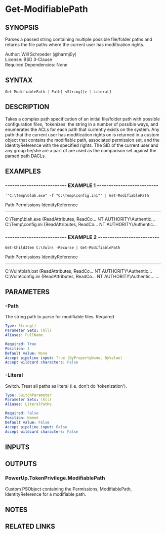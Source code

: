 # Get-ModifiablePath

## SYNOPSIS
Parses a passed string containing multiple possible file/folder paths and returns
the file paths where the current user has modification rights.

Author: Will Schroeder (@harmj0y)  
License: BSD 3-Clause  
Required Dependencies: None

## SYNTAX

```
Get-ModifiablePath [-Path] <String[]> [-Literal]
```

## DESCRIPTION
Takes a complex path specification of an initial file/folder path with possible
configuration files, 'tokenizes' the string in a number of possible ways, and
enumerates the ACLs for each path that currently exists on the system.
Any path that
the current user has modification rights on is returned in a custom object that contains
the modifiable path, associated permission set, and the IdentityReference with the specified
rights.
The SID of the current user and any group he/she are a part of are used as the
comparison set against the parsed path DACLs.

## EXAMPLES

### -------------------------- EXAMPLE 1 --------------------------
```
'"C:\Temp\blah.exe" -f "C:\Temp\config.ini"' | Get-ModifiablePath
```

Path                       Permissions                IdentityReference
----                       -----------                -----------------
C:\Temp\blah.exe           {ReadAttributes, ReadCo...
NT AUTHORITY\Authentic...
C:\Temp\config.ini         {ReadAttributes, ReadCo...
NT AUTHORITY\Authentic...

### -------------------------- EXAMPLE 2 --------------------------
```
Get-ChildItem C:\Vuln\ -Recurse | Get-ModifiablePath
```

Path                       Permissions                IdentityReference
----                       -----------                -----------------
C:\Vuln\blah.bat           {ReadAttributes, ReadCo...
NT AUTHORITY\Authentic...
C:\Vuln\config.ini         {ReadAttributes, ReadCo...
NT AUTHORITY\Authentic...
...

## PARAMETERS

### -Path
The string path to parse for modifiable files.
Required

```yaml
Type: String[]
Parameter Sets: (All)
Aliases: FullName

Required: True
Position: 1
Default value: None
Accept pipeline input: True (ByPropertyName, ByValue)
Accept wildcard characters: False
```

### -Literal
Switch.
Treat all paths as literal (i.e.
don't do 'tokenization').

```yaml
Type: SwitchParameter
Parameter Sets: (All)
Aliases: LiteralPaths

Required: False
Position: Named
Default value: False
Accept pipeline input: False
Accept wildcard characters: False
```

## INPUTS

## OUTPUTS

### PowerUp.TokenPrivilege.ModifiablePath

Custom PSObject containing the Permissions, ModifiablePath, IdentityReference for
a modifiable path.

## NOTES

## RELATED LINKS

